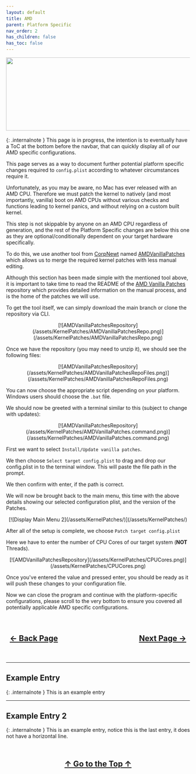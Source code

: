 ```yaml
---
layout: default
title: AMD
parent: Platform Specific
nav_order: 2
has_children: false
has_toc: false
---
```


<style>
  .navigation-container {
    display: flex;
    justify-content: space-between;
    align-items: center;
    width: 100%;
  }
  
  .nav-button {
    margin: 10px;
  }

  .top-button {
    margin: 10px;
    align: center;
  }
</style>

<p align="center">
  <img width="650" height="200" src="../../../assets/Headers/Header-Vendor-AMD.png">
</p>

{: .internalnote }
This page is in progress, the intention is to eventually have a ToC at the bottom before the navbar, that can quickly display all of our AMD specific configurations.

This page serves as a way to document further potential platform specific changes required to ``config.plist`` according to whatever circumstances require it.

Unfortunately, as you may be aware, no Mac has ever released with an AMD CPU. Therefore we must patch the kernel to natively (and most importantly, vanilla) boot on AMD CPUs without various checks and functions leading to kernel panics, and without relying on a custom built kernel. 

This step is not skippable by anyone on an AMD CPU regardless of generation, and the rest of the Platform Specific changes are below this one as they are optional/conditionally dependent on your target hardware specifically.

To do this, we use another tool from [CorpNewt](https://github.com/CorpNewt) named [AMDVanillaPatches](https://github.com/corpnewt/AMDVanillaPatches/) which allows us to merge the required kernel patches with less manual editing.

Although this section has been made simple with the mentioned tool above, it is important to take time to read the README of the [AMD Vanilla Patches](https://github.com/AMD-OSX/AMD_Vanilla) repository which provides detailed information on the manual process, and is the home of the patches we will use.

To get the tool itself, we can simply download the main branch or clone the repository via CLI.

<div style="text-align: center;" markdown="1">
  [![AMDVanillaPatchesRepository](/assets/KernelPatches/AMDVanillaPatchesRepo.png)](/assets/KernelPatches/AMDVanillaPatchesRepo.png)
</div>

Once we have the repository (you may need to unzip it), we should see the following files:

<div style="text-align: center;" markdown="1">
  [![AMDVanillaPatchesRepository](/assets/KernelPatches/AMDVanillaPatchesRepoFiles.png)](/assets/KernelPatches/AMDVanillaPatchesRepoFiles.png)
</div>

You can now choose the appropriate script depending on your platform. Windows users should choose the ``.bat`` file.

We should now be greeted with a terminal similar to this (subject to change with updates):

<div style="text-align: center;" markdown="1">
  [![AMDVanillaPatchesRepository](/assets/KernelPatches/AMDVanillaPatches.command.png)](/assets/KernelPatches/AMDVanillaPatches.command.png)
</div>

First we want to select ``Install/Update vanilla patches``.

We then choose ``Select target config.plist`` to drag and drop our config.plist in to the terminal window. This will paste the file path in the prompt. 

We then confirm with enter, if the path is correct.

We will now be brought back to the main menu, this time with the above details showing our selected configuration plist, and the version of the Patches.

<div style="text-align: center;" markdown="1">
  [![Display Main Menu 2](/assets/KernelPatches/)](/assets/KernelPatches/)
</div>

After all of the setup is complete, we choose ``Patch target config.plist``

Here we have to enter the number of CPU Cores of our target system (**NOT** Threads).

<div style="text-align: center;" markdown="1">
  [![AMDVanillaPatchesRepository](/assets/KernelPatches/CPUCores.png)](/assets/KernelPatches/CPUCores.png)
</div>

Once you've entered the value and pressed enter, you should be ready as it will push these changes to your configuration file.

Now we can close the program and continue with the platform-specific configurations, please scroll to the very bottom to ensure you covered all potentially applicable AMD specific configurations.

<h2 align="center">
  <br>
  <div class="navigation-container">
    <a class="nav-button" href="../index/">&larr; Back Page</a>
    <a class="nav-button" href="">Next Page &rarr;</a>
  </div>
  <br>
</h2>

<hr>

## **Example Entry**

{: .internalnote }
This is an example entry

<hr>

## **Example Entry 2**

{: .internalnote }
This is an example entry, notice this is the last entry, it does not have a horizontal line.

<h2 align="center">
  <br>
  <div>
    <a class="top-button" href="#">&uarr; Go to the Top &uarr;</a>
  </div>
  <br>
</h2>
